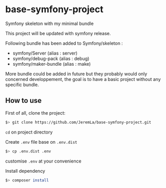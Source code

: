 # base-symfony-project
Symfony skeleton with my minimal bundle

This project will be updated with symfony release.

Following bundle has been added to Symfony/skeleton :

* symfony/Server       (alias : server)
* symfony/debug-pack   (alias : debug)
* symfony/maker-bundle (alias : make)

More bundle could be added in future but they probably would only concerned developpement, the goal is to have a basic project without any specific bundle.

## How to use

First of all, clone the project:

```bash
$> git clone https://github.com/JeremLa/base-symfony-project.git
```
`cd` on project directory


Create `.env` file base on `.env.dist`

```bash
$> cp .env.dist .env
```
customise `.env` at your convenience

Install dependency

```bash
$> composer install
```
